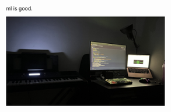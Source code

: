 <p>ml is good.</p>


<img src="https://github.com/saurabhaloneai/saurabhaloneai/blob/main/IMG_6325.jpeg"  width="435">
